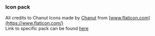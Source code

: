 ### Icon pack
All credits to Chanut
Icons made by [Chanut](https://www.flaticon.com/authors/chanut) from [www.flaticon.com](https://www.flaticon.com/)  
Link to specific pack can be found [here](https://www.flaticon.com/packs/interface)